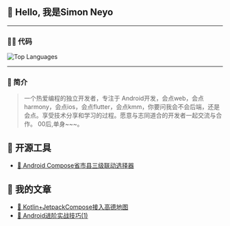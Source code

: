 ## 👋 Hello, 我是Simon Neyo
---
### 👨‍💻 代码

![Top Languages](https://github-readme-stats.vercel.app/api/top-langs/?username=simonniex&layout=compact&langs_count=6)

---

### 📝 简介
> 一个热爱编程的独立开发者，专注于 Android开发，会点web，会点harmony，会点ios，会点flutter，会点kmm，你要问我会不会后端，还是会点。享受技术分享和学习的过程。愿意与志同道合的开发者一起交流与合作。
> 00后,单身~~~。
## 🧩 开源工具
- [📱 Android Compose省市县三级联动选择器](https://github.com/simonniex/SimonCityPicker)

## 📝 我的文章
- [📖 Kotlin+JetpackCompose接入高德地图](https://blog.csdn.net/m0_75235064/article/details/142397824?fromshare=blogdetail&sharetype=blogdetail&sharerId=142397824&sharerefer=PC&sharesource=m0_75235064&sharefrom=from_link)
- [📑 Android进阶实战技巧(1)](https://blog.csdn.net/m0_75235064/article/details/140913185?fromshare=blogdetail&sharetype=blogdetail&sharerId=140913185&sharerefer=PC&sharesource=m0_75235064&sharefrom=from_link)
